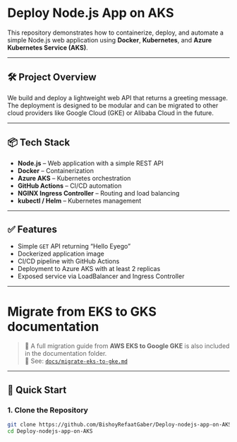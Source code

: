 # Deploy Node.js App on AKS

This repository demonstrates how to containerize, deploy, and automate a simple Node.js web application using **Docker**, **Kubernetes**, and **Azure Kubernetes Service (AKS)**.

---

## 🛠️ Project Overview

We build and deploy a lightweight web API that returns a greeting message. The deployment is designed to be modular and can be migrated to other cloud providers like Google Cloud (GKE) or Alibaba Cloud in the future.

---

## 📦 Tech Stack

- **Node.js** – Web application with a simple REST API
- **Docker** – Containerization
- **Azure AKS** – Kubernetes orchestration
- **GitHub Actions** – CI/CD automation
- **NGINX Ingress Controller** – Routing and load balancing
- **kubectl / Helm** – Kubernetes management

---

## ✅ Features

- Simple `GET` API returning “Hello Eyego”
- Dockerized application image
- CI/CD pipeline with GitHub Actions
- Deployment to Azure AKS with at least 2 replicas
- Exposed service via LoadBalancer and Ingress Controller

---
# Migrate from EKS to GKS documentation
> 📝 A full migration guide from **AWS EKS to Google GKE** is also included in the documentation folder.  
> 📄 See: [`docs/migrate-eks-to-gke.md`](docs/migrate-eks-to-gke.md)

---

## 🚀 Quick Start

### 1. Clone the Repository

```bash
git clone https://github.com/BishoyRefaatGaber/Deploy-nodejs-app-on-AKS.git
cd Deploy-nodejs-app-on-AKS
